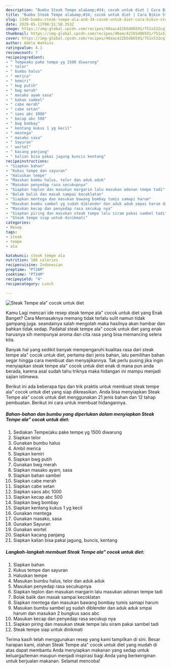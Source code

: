 ```yaml
---
description: "Bumbu Steak Tempe ala&amp;#34; cocok untuk diet | Cara Bikin Steak Tempe ala&amp;#34; cocok untuk diet Yang Menggugah Selera"
title: "Bumbu Steak Tempe ala&amp;#34; cocok untuk diet | Cara Bikin Steak Tempe ala&amp;#34; cocok untuk diet Yang Menggugah Selera"
slug: 1340-bumbu-steak-tempe-ala-and-34-cocok-untuk-diet-cara-bikin-steak-tempe-ala-and-34-cocok-untuk-diet-yang-menggugah-selera
date: 2020-05-11T00:51:58.353Z
image: https://img-global.cpcdn.com/recipes/40aac422b5d86591/751x532cq70/steak-tempe-ala-cocok-untuk-diet-foto-resep-utama.jpg
thumbnail: https://img-global.cpcdn.com/recipes/40aac422b5d86591/751x532cq70/steak-tempe-ala-cocok-untuk-diet-foto-resep-utama.jpg
cover: https://img-global.cpcdn.com/recipes/40aac422b5d86591/751x532cq70/steak-tempe-ala-cocok-untuk-diet-foto-resep-utama.jpg
author: Adele Watkins
ratingvalue: 4.1
reviewcount: 7
recipeingredient:
- " Tempeaku pake tempe yg 1500 diwarung"
- " telor"
- " bumbu halus"
- " merica"
- " kemiri"
- " bwg putih"
- " bwg merah"
- " masako ayam sasa"
- " bahan sambel"
- " cabe merah"
- " cabe setan"
- " saos abc 1000"
- " kecap abc 500"
- " bwg bombay"
- " kentang kukus 1 yg kecil"
- " mentega"
- " masako sasa"
- " Sayuran"
- " wortel"
- " kacang panjang"
- " kalian bisa pakai jagung buncis kentang"
recipeinstructions:
- "Siapkan bahan"
- "Kukus tempe dan sayuran"
- "Haluskan tempe"
- "Masukan bumbu halus, telor dan aduk aduk"
- "Masukan penyedap rasa secukupnya"
- "Siapkan teplon dan masukan margarin lalu masukan adonan tempe tadi"
- "Bolak balik dan masak sampai kecoklatan"
- "Siapkan mentega dan masukan bawang bombay tumis samapi harum"
- "Masukan bumbu sambel yg sudah diblender dan aduk aduk smpai harum dan masukan 2 bungkus saos abc"
- "Masukan kecap dan penyedap rasa secukup nya"
- "Siapkan piring dan masukan steak tempe lalu siram pakai sambel tadi"
- "Steak tempe siap untuk dinikmati"
categories:
- Resep
tags:
- steak
- tempe
- ala

katakunci: steak tempe ala 
nutrition: 108 calories
recipecuisine: Indonesian
preptime: "PT26M"
cooktime: "PT34M"
recipeyield: "4"
recipecategory: Lunch

---
```



![Steak Tempe ala&#34; cocok untuk diet](https://img-global.cpcdn.com/recipes/40aac422b5d86591/751x532cq70/steak-tempe-ala-cocok-untuk-diet-foto-resep-utama.jpg)

Kamu Lagi mencari ide resep steak tempe ala&#34; cocok untuk diet yang Enak Banget? Cara Memasaknya memang tidak terlalu sulit namun tidak gampang juga. seandainya salah mengolah maka hasilnya akan hambar dan bahkan tidak sedap. Padahal steak tempe ala&#34; cocok untuk diet yang enak harusnya sih mempunyai aroma dan cita rasa yang bisa memancing selera kita.



Banyak hal yang sedikit banyak mempengaruhi kualitas rasa dari steak tempe ala&#34; cocok untuk diet, pertama dari jenis bahan, lalu pemilihan bahan segar hingga cara membuat dan menyajikannya. Tak perlu pusing jika ingin menyiapkan steak tempe ala&#34; cocok untuk diet enak di mana pun anda berada, karena asal sudah tahu triknya maka hidangan ini mampu menjadi sajian istimewa.


Berikut ini ada beberapa tips dan trik praktis untuk membuat steak tempe ala&#34; cocok untuk diet yang siap dikreasikan. Anda bisa menyiapkan Steak Tempe ala&#34; cocok untuk diet menggunakan 21 jenis bahan dan 12 tahap pembuatan. Berikut ini cara untuk membuat hidangannya.

<!--inarticleads1-->

##### Bahan-bahan dan bumbu yang diperlukan dalam menyiapkan Steak Tempe ala&#34; cocok untuk diet:

1. Sediakan  Tempe(aku pake tempe yg 1500 diwarung
1. Siapkan  telor
1. Gunakan  bumbu halus
1. Ambil  merica
1. Siapkan  kemiri
1. Siapkan  bwg putih
1. Gunakan  bwg merah
1. Siapkan  masako ayam, sasa
1. Siapkan  bahan sambel
1. Siapkan  cabe merah
1. Siapkan  cabe setan
1. Siapkan  saos abc 1000
1. Siapkan  kecap abc 500
1. Siapkan  bwg bombay
1. Siapkan  kentang kukus 1 yg kecil
1. Gunakan  mentega
1. Gunakan  masako, sasa
1. Gunakan  Sayuran
1. Gunakan  wortel
1. Siapkan  kacang panjang
1. Siapkan  kalian bisa pakai jagung, buncis, kentang




<!--inarticleads2-->

##### Langkah-langkah membuat Steak Tempe ala&#34; cocok untuk diet:

1. Siapkan bahan
1. Kukus tempe dan sayuran
1. Haluskan tempe
1. Masukan bumbu halus, telor dan aduk aduk
1. Masukan penyedap rasa secukupnya
1. Siapkan teplon dan masukan margarin lalu masukan adonan tempe tadi
1. Bolak balik dan masak sampai kecoklatan
1. Siapkan mentega dan masukan bawang bombay tumis samapi harum
1. Masukan bumbu sambel yg sudah diblender dan aduk aduk smpai harum dan masukan 2 bungkus saos abc
1. Masukan kecap dan penyedap rasa secukup nya
1. Siapkan piring dan masukan steak tempe lalu siram pakai sambel tadi
1. Steak tempe siap untuk dinikmati




Terima kasih telah menggunakan resep yang kami tampilkan di sini. Besar harapan kami, olahan Steak Tempe ala&#34; cocok untuk diet yang mudah di atas dapat membantu Anda menyiapkan makanan yang sedap untuk keluarga/teman maupun menjadi inspirasi bagi Anda yang berkeinginan untuk berjualan makanan. Selamat mencoba!
